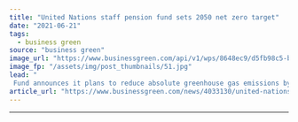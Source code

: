 ```yaml
---
title: "United Nations staff pension fund sets 2050 net zero target"
date: "2021-06-21"
tags: 
  - business green
source: "business green"
image_url: "https://www.businessgreen.com/api/v1/wps/8648ec9/d5fb98c5-b5b8-461e-b162-3191dc361a41/7/united-nations-building-185x114.jpg"
image_fp: "/assets/img/post_thumbnails/51.jpg"
lead: "
 Fund announces it plans to reduce absolute greenhouse gas emissions by 29 per cent this year against 2019 levels ..."
article_url: "https://www.businessgreen.com/news/4033130/united-nations-staff-pension-fund-sets-2050-net-zero-target"
---
```


---
